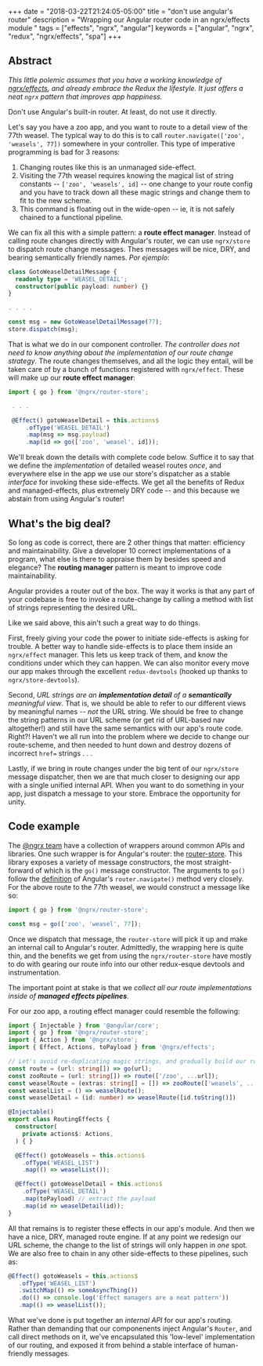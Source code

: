 +++
date = "2018-03-22T21:24:05-05:00"
title = "don't use angular's router"
description = "Wrapping our Angular router code in an ngrx/effects module "
tags = ["effects", "ngrx", "angular"]
keywords = ["angular", "ngrx", "redux", "ngrx/effects", "spa"]
+++
<!-- markdownlint-disable MD002 MD026 MD041-->

## Abstract

*This little polemic assumes that you have a working knowledge of [ngrx/effects](https://github.com/ngrx/effects), and already embrace the Redux the lifestyle.   It just offers a neat `ngrx` pattern that improves app happiness.*

Don't use Angular's built-in router.  At least, do not use it directly.

Let's say you have a zoo app, and you want to route to a detail view of the 77th weasel.  The typical way to do this is to call `router.navigate(['zoo', 'weasels', 77])` somewhere in your controller.   This type of imperative programming is bad for 3 reasons:

1. Changing routes like this is an unmanaged side-effect.
2. Visiting the 77th weasel requires knowing the magical list of string constants -- `['zoo', 'weasels', id]` -- one change to your route config and you have to track down all these magic strings and change them to fit to the new scheme.
3. This command is floating out in the wide-open -- ie, it is not safely chained to a functional pipeline.

We can fix all this with a simple pattern: a **route effect manager**.  Instead of calling route changes directly with Angular's router, we can use `ngrx/store` to dispatch route change messages.  Thes messages will be nice, DRY, and bearing semantically friendly names.  _Por ejemplo_:

```typescript
class GotoWeaselDetailMessage {
  readonly type = 'WEASEL_DETAIL';
  constructor(public payload: number) {}
}

. . . .

const msg = new GotoWeaselDetailMessage(77);
store.dispatch(msg);
```

That is what we do in our component controller.  *The controller does not need to know anything about the implementation of our route change strategy*.  The route changes themselves, and all the logic they entail, will be taken care of by a bunch of functions registered with `ngrx/effect`.  These will make up our **route effect manager**:

```typescript
import { go } from '@ngrx/router-store';

 . . .

 @Effect() gotoWeaselDetail = this.actions$
     .ofType('WEASEL_DETAIL')
     .map(msg => msg.payload)
     .map(id => go(['zoo', 'weasel', id]));
```

We'll break down the details with complete code below.  Suffice it to say that we define the *implementation* of detailed weasel routes *once*, and everywhere else in the app we use our store's dispatcher as a stable *interface* for invoking these side-effects.  We get all the benefits of Redux and managed-effects, plus extremely DRY code -- and this because we abstain from using Angular's router!

## What's the big deal?

So long as code is correct, there are 2 other things that matter: efficiency and maintainability.  Give a developer 10 correct implementations of a program, what else is there to appraise them by besides speed and elegance?  The **routing manager** pattern is meant to improve code maintainability.

Angular provides a router out of the box.  The way it works is that any part of your codebase is free to invoke a route-change by calling a method with list of strings representing the desired URL.

Like we said above, this ain't such a great way to do things.

  First, freely giving your code the power to initiate side-effects is asking for trouble.  A better way to handle side-effects is to place them inside an `ngrx/effect` manager.  This lets us keep track of them, and know the conditions under which they can happen.  We can also monitor every move our app makes through the excellent `redux-devtools` (hooked up thanks to `ngrx/store-devtools`).

Second, _URL strings are an **implementation detail** of a **semantically** meaningful view_.  That is, we should be able to refer to our different views by meaningful names -- _not_ the URL string.  We should be free to change the string patterns in our URL scheme (or get rid of URL-based nav altogether!) and still have the same semantics with our app's route code.  Right?!  Haven't we all run into the problem where we decide to change our route-scheme, and then needed to hunt down and destroy dozens of incorrect `href=` strings  . . .

Lastly, if we bring in route changes under the big tent of our `ngrx/store` message dispatcher, then we are that much closer to designing our app with a single unified internal API.  When you want to do something in your app, just dispatch a message to your store.  Embrace the opportunity for unity.

## Code example

The [@ngrx team](https://github.com/ngrx) have a collection of wrappers around common APIs and libraries.  One such wrapper is for Angular's router: the [router-store](https://github.com/ngrx/router-store).  This library exposes a variety of message constructors, the most straight-forward of which is the `go()` message constructor.  The arguments to `go()` follow the [definition](https://angular.io/docs/ts/latest/api/router/index/Router-class.html) of Angular's `router.navigate()` method very closely.  For the above route to the 77th weasel, we would construct a message like so:

```typescript
import { go } from '@ngrx/router-store';

const msg = go(['zoo', 'weasel', 77]);
```

Once we dispatch that message, the `router-store` will pick it up and make an internal call to Angular's router.  Admittedly, the wrapping here is quite thin, and the benefits we get from using the `ngrx/router-store` have mostly to do with gearing our route info into our other redux-esque devtools and instrumentation.

The important point at stake is that we _collect all our route implementations inside of **managed effects pipelines**._

For our zoo app, a routing effect manager could resemble the following:

```typescript
import { Injectable } from '@angular/core';
import { go } from '@ngrx/router-store';
import { Action } from '@ngrx/store';
import { Effect, Actions, toPayload } from '@ngrx/effects';

// Let's avoid re-duplicating magic strings, and gradually build our routes up by composing functions
const route = (url: string[]) => go(url);
const zooRoute = (url: string[]) => route(['/zoo', ...url]);
const weaselRoute = (extras: string[] = []) => zooRoute(['weasels', ...extras]);
const weaselList = () => weaselRoute();
const weaselDetail = (id: number) => weaselRoute([id.toString()])

@Injectable()
export class RoutingEffects {
  constructor(
    private actions$: Actions,
  ) { }

  @Effect() gotoWeasels = this.actions$
    .ofType('WEASEL_LIST')
    .map(() => weaselList());

  @Effect() gotoWeaselDetail = this.actions$
    .ofType('WEASEL_DETAIL')
    .map(toPayload) // extract the payload
    .map(id => weaselDetail(id));
}
```

All that remains is to register these effects in our app's module.  And then we have a nice, DRY, managed route engine.  If at any point we redesign our URL scheme, the change to the list of strings will only happen in *one* spot.  We are also free to chain in any other side-effects to these pipelines, such as:

```typescript
@Effect() gotoWeasels = this.actions$
   .ofType('WEASEL_LIST')
   .switchMap(() => someAsyncThing())
   .do(() => console.log('Effect managers are a neat pattern'))
   .map(() => weaselList());
```

What we've done is put together an *internal API* for our app's routing.  Rather than demanding that our componenents inject Angular's `Router`, and call direct methods on it, we've encapsulated this 'low-level' implementation of our routing, and exposed it from behind a stable interface of human-friendly messages.
